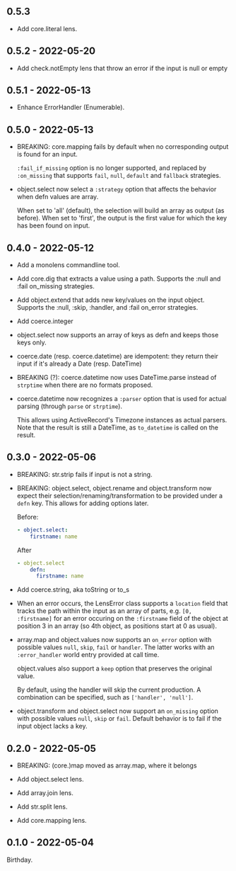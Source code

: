 ## 0.5.3

* Add core.literal lens.

## 0.5.2 - 2022-05-20

* Add check.notEmpty lens that throw an error if the input is
  null or empty

## 0.5.1 - 2022-05-13

* Enhance ErrorHandler (Enumerable).

## 0.5.0 - 2022-05-13

* BREAKING: core.mapping fails by default when no corresponding
  output is found for an input.

  `:fail_if_missing` option is no longer supported, and replaced
  by `:on_missing` that supports `fail`, `null`, `default`
  and `fallback` strategies.

* object.select now select a `:strategy` option that affects the
  behavior when defn values are array.

  When set to 'all' (default), the selection will build an array
  as output (as before). When set to 'first', the output is the
  first value for which the key has been found on input.

## 0.4.0 - 2022-05-12

* Add a monolens commandline tool.

* Add core.dig that extracts a value using a path. Supports
  the :null and :fail on_missing strategies.

* Add object.extend that adds new key/values on the input
  object. Supports the :null, :skip, :handler, and :fail
  on_error strategies.

* Add coerce.integer

* object.select now supports an array of keys as defn and
  keeps those keys only.

* coerce.date (resp. coerce.datetime) are idempotent: they
  return their input if it's already a Date (resp. DateTime)

* BREAKING (?): coerce.datetime now uses DateTime.parse
  instead of `strptime` when there are no formats proposed.

* coerce.datetime now recognizes a `:parser` option that is
  used for actual parsing (through `parse` or `strptime`).

  This allows using ActiveRecord's Timezone instances as
  actual parsers. Note that the result is still a DateTime,
  as `to_datetime` is called on the result.

## 0.3.0 - 2022-05-06

* BREAKING: str.strip fails if input is not a string.

* BREAKING: object.select, object.rename and object.transform
  now expect their selection/renaming/transformation to be
  provided under a `defn` key. This allows for adding options
  later.

  Before:

  ```yaml
  - object.select:
      firstname: name
  ```

  After

  ```yaml
  - object.select
      defn:
        firstname: name
  ```

* Add coerce.string, aka toString or to_s

* When an error occurs, the LensError class supports a `location`
  field that tracks the path within the input as an array of
  parts, e.g. `[0, :firstname]` for an error occuring on the
  `:firstname` field of the object at position 3 in an array
  (so 4th object, as positions start at 0 as usual).

* array.map and object.values now supports an `on_error` option
  with possible values `null`, `skip`, `fail` or `handler`. The
  latter works with an `:error_handler` world entry provided at
  call time.

  object.values also support a `keep` option that preserves the
  original value.

  By default, using the handler will skip the current production.
  A combination can be specified, such as `['handler', 'null']`.

* object.transform and object.select now support an `on_missing`
  option with possible values `null`, `skip` or `fail`. Default
  behavior is to fail if the input object lacks a key.

## 0.2.0 - 2022-05-05

* BREAKING: (core.)map moved as array.map, where it belongs

* Add object.select lens.
* Add array.join lens.
* Add str.split lens.
* Add core.mapping lens.

## 0.1.0 - 2022-05-04

Birthday.
